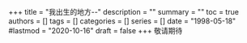 +++
title = "我出生的地方--"
description = ""
summary = ""
toc = true
authors = []
tags = []
categories = []
series = []
date =  "1998-05-18"
#lastmod = "2020-10-16"
draft = false
+++
敬请期待
